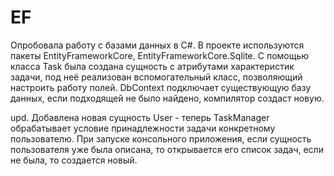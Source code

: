 # EF
Опробовала работу с базами данных в C#. В проекте используются пакеты EntityFrameworkCore, EntityFrameworkCore.Sqlite.
С помощью класса Task была создана сущность с атрибутами характеристик задачи, под неё реализован вспомогательный класс, позволяющий настроить работу полей. DbContext подключает существующую базу данных, если подходящей не было найдено, компилятор создаст новую. 

upd. Добавлена новая сущность User - теперь TaskManager обрабатывает условие принадлежности задачи конкретному пользователю. При запуске консольного приложения, если сущность пользователя уже была описана, то открывается его список задач, если не была, то создается новый.
